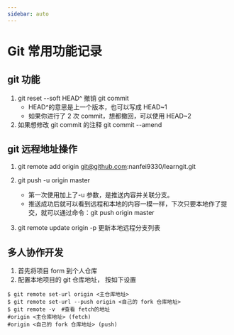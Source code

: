 ```yaml
---
sidebar: auto
---
```


# Git 常用功能记录

## git 功能

1. git reset --soft HEAD^ 撤销 git commit
   - HEAD^的意思是上一个版本，也可以写成 HEAD~1
   - 如果你进行了 2 次 commit，想都撤回，可以使用 HEAD~2
2. 如果想修改 git commit 的注释 git commit --amend

## git 远程地址操作

1. git remote add origin git@github.com:nanfei9330/learngit.git
2. git push -u origin master

   - 第一次使用加上了-u 参数，是推送内容并关联分支。
   - 推送成功后就可以看到远程和本地的内容一模一样，下次只要本地作了提交，就可以通过命令：git push origin master

3. git remote update origin -p 更新本地远程分支列表

## 多人协作开发

1. 首先将项目 form 到个人仓库
2. 配置本地项目的 git 仓库地址， 按如下设置

```
$ git remote set-url origin <主仓库地址>
$ git remote set-url --push origin <自己的 fork 仓库地址>
$ git remote -v  #查看 fetch的地址
#origin <主仓库地址> (fetch)
#origin <自己的 fork 仓库地址> (push)
```
